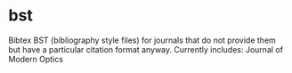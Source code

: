 # bst
Bibtex BST (bibliography style files) for journals that do not provide them but have a particular citation format anyway.
Currently includes:
Journal of Modern Optics
